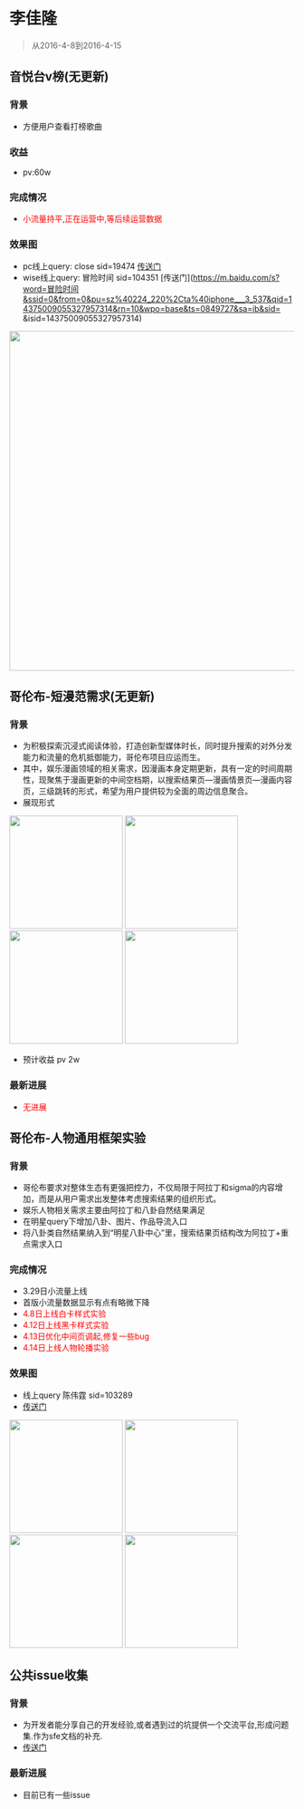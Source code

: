 # 李佳隆

> 从2016-4-8到2016-4-15


## 音悦台v榜(无更新)

### 背景

* 方便用户查看打榜歌曲

### 收益

* pv:60w

### 完成情况

* <span style="color:red;">小流量持平,正在运营中,等后续运营数据</span>

### 效果图

* pc线上query: close  sid=19474     [传送门](http://hit.baidu.com/vchart?type=ustrends)
* wise线上query: 冒险时间 sid=104351 [传送门](https://m.baidu.com/s?word=冒险时间&ssid=0&from=0&pu=sz%40224_220%2Cta%40iphone___3_537&qid=14375009055327957314&rn=10&wpo=base&ts=0849727&sa=ib&sid= &isid=14375009055327957314)
<img src="img/lijialong01/pc.png" width="600px"/>

## 哥伦布-短漫范需求(无更新)

### 背景

* 为积极探索沉浸式阅读体验，打造创新型媒体时长，同时提升搜索的对外分发能力和流量的危机抵御能力，哥伦布项目应运而生。
* 其中，娱乐漫画领域的相关需求，因漫画本身定期更新，具有一定的时间周期性，现聚焦于漫画更新的中间空档期，以搜索结果页—漫画情景页—漫画内容页，三级跳转的形式，希望为用户提供较为全面的周边信息聚合。
* 展现形式

<img style="width:200px" src="./img/lijialong01/短漫_结果页拓展.png"/>
<img style="width:200px" src="./img/lijialong01/短漫_目录页.png"/>
<img style="width:200px" src="./img/lijialong01/read.png"/>
<img style="width:200px" src="./img/lijialong01/短漫_情景页.png"/>

* 预计收益  pv 2w

### 最新进展

* <span style="color:red;">无进展</span>

## 哥伦布-人物通用框架实验

### 背景

* 哥伦布要求对整体生态有更强把控力，不仅局限于阿拉丁和sigma的内容增加，而是从用户需求出发整体考虑搜索结果的组织形式。
* 娱乐人物相关需求主要由阿拉丁和八卦自然结果满足
* 在明星query下增加八卦、图片、作品导流入口
* 将八卦类自然结果纳入到“明星八卦中心”里，搜索结果页结构改为阿拉丁+重点需求入口

### 完成情况

* <span >3.29日小流量上线</span>
* <span >首版小流量数据显示有点有略微下降</span>
* <span style="color:red;">4.8日上线白卡样式实验<span>
* <span style="color:red;">4.12日上线黑卡样式实验<span>
* <span style="color:red;">4.13日优化中间页调起,修复一些bug<span>
* <span style="color:red;">4.14日上线人物轮播实验<span>

### 效果图

* 线上query 陈伟霆  sid=103289
* [传送门](http://m.baidu.com/s?word=%E9%99%88%E4%BC%9F%E9%9C%86&sid=103289)

<img src="img/lijialong01/r.png" width="200px"/>
<img src="img/lijialong01/r1.png" width="200px"/>
<img src="img/lijialong01/r3.png" width="200px"/>
<img src="img/lijialong01/r4.png" width="200px"/>




## 公共issue收集

### 背景

* 为开发者能分享自己的开发经验,或者遇到过的坑提供一个交流平台,形成问题集.作为sfe文档的补充.
* [传送门](http://gitlab.baidu.com/psfe/ala-duty-case/issues)

### 最新进展

* 目前已有一些issue
